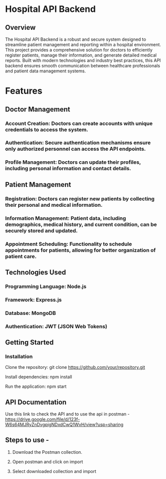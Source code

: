 # Hospital API Backend

## Overview

The Hospital API Backend is a robust and secure system designed to streamline patient management and reporting within a hospital environment. This project provides a comprehensive solution for doctors to efficiently register patients, manage their information, and generate detailed medical reports. Built with modern technologies and industry best practices, this API backend ensures smooth communication between healthcare professionals and patient data management systems.

# Features

## Doctor Management

### Account Creation: Doctors can create accounts with unique credentials to access the system.

### Authentication: Secure authentication mechanisms ensure only authorized personnel can access the API endpoints.

### Profile Management: Doctors can update their profiles, including personal information and contact details.

## Patient Management

### Registration: Doctors can register new patients by collecting their personal and medical information.

### Information Management: Patient data, including demographics, medical history, and current condition, can be securely stored and updated.

### Appointment Scheduling: Functionality to schedule appointments for patients, allowing for better organization of patient care.

## Technologies Used

### Programming Language: Node.js

### Framework: Express.js

### Database: MongoDB

### Authentication: JWT (JSON Web Tokens)

## Getting Started

### Installation

Clone the repository: git clone https://github.com/your/repository.git

Install dependencies: npm install

Run the application: npm start

## API Documentation

Use this link to check the API and to use the api in postman -https://drive.google.com/file/d/123f-W6s64MJRyZnDvgpigNDxdCwQ1WvH/view?usp=sharing

## Steps to use -

1. Download the Postman collection.

2. Open postman and click on import

3. Select downloaded collection and import
